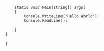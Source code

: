 
        static void Main(string[] args)
        {
            Console.WriteLine("Hello World");
            Console.ReadLine();

        }
    }
}
